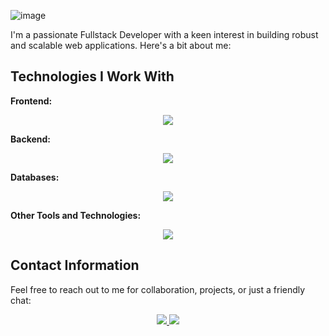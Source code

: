 ![image](https://github.com/codewithmahadihasan/codewithmahadihasan/assets/73072248/eea4e13c-1d71-4770-a053-48bdbd9dd2d8)

I'm a passionate Fullstack Developer with a keen interest in building robust and scalable web applications. Here's a bit about me:

## Technologies I Work With
**Frontend:**
<p align="center">
  <a href="https://codewithmahadihasan.me">
    <img src="https://skillicons.dev/icons?i=html,css,js,react,nextjs,materialui,ts,tailwind" />
  </a>
</p>

 **Backend:**
 <p align="center">
  <a href="https://codewithmahadihasan.me">
    <img src="https://skillicons.dev/icons?i=nodejs,express" />
  </a>
</p>
 
 **Databases:**
 <p align="center">
  <a href="https://codewithmahadihasan.me">
    <img src="https://skillicons.dev/icons?i=mongodb,mysql,firebase,postgres,azure,aws" />
  </a>
</p>
 
 **Other Tools and Technologies:**
 <p align="center">
  <a href="https://codewithmahadihasan.me">
    <img src="https://skillicons.dev/icons?i=git,docker,graphql" />
  </a>
</p>


## Contact Information

Feel free to reach out to me for collaboration, projects, or just a friendly chat:
  <p align="center">
  <a href="mailto:codewithmahadihasan@gmail.com">
    <img src="https://skillicons.dev/icons?i=gmail" />
  </a>
    <a href="https://www.linkedin.com/in/codewithmahadihasan">
    <img src="https://skillicons.dev/icons?i=linkedin" />
  </a>
<!--       <a href="mailto:codewithmahadihasan@gmail.com">
    <img src="https://skillicons.dev/icons?i=gmail" />
  </a>
  <a href="mailto:codewithmahadihasan@gmail.com">
    <img src="https://skillicons.dev/icons?i=gmail" />
  </a> -->
